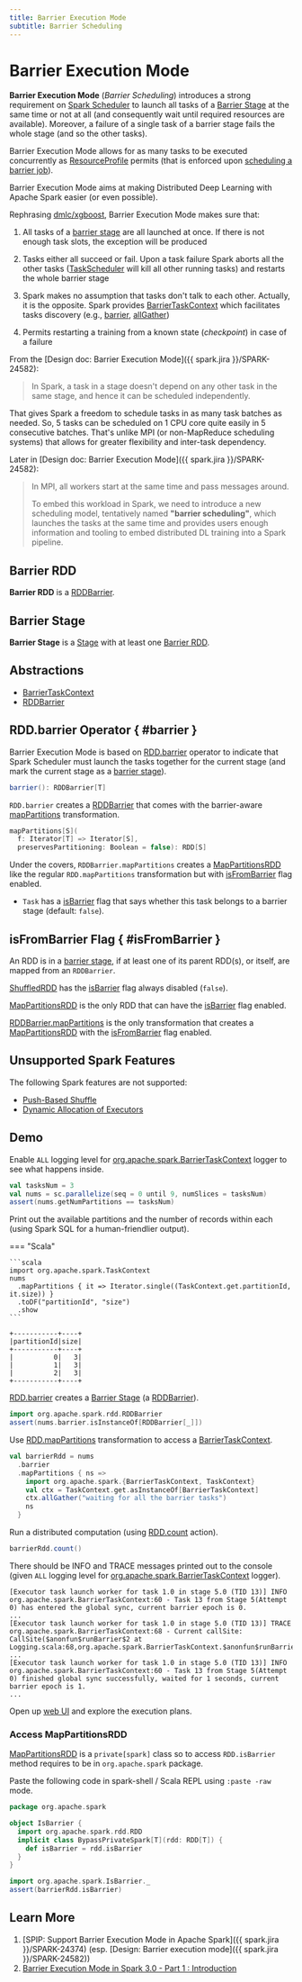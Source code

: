 ```yaml
---
title: Barrier Execution Mode
subtitle: Barrier Scheduling
---
```


# Barrier Execution Mode

**Barrier Execution Mode** (_Barrier Scheduling_) introduces a strong requirement on [Spark Scheduler](../scheduler/TaskScheduler.md) to launch all tasks of a [Barrier Stage](#barrier-stage) at the same time or not at all (and consequently wait until required resources are available). Moreover, a failure of a single task of a barrier stage fails the whole stage (and so the other tasks).

Barrier Execution Mode allows for as many tasks to be executed concurrently as [ResourceProfile](../stage-level-scheduling/ResourceProfile.md) permits (that is enforced upon [scheduling a barrier job](../scheduler/TaskSchedulerImpl.md#calculateAvailableSlots)).

Barrier Execution Mode aims at making Distributed Deep Learning with Apache Spark easier (or even possible).

Rephrasing [dmlc/xgboost](https://github.com/dmlc/xgboost/issues/4793), Barrier Execution Mode makes sure that:

1. All tasks of a [barrier stage](#barrier-stage) are all launched at once. If there is not enough task slots, the exception will be produced

1. Tasks either all succeed or fail. Upon a task failure Spark aborts all the other tasks ([TaskScheduler](../scheduler/TaskScheduler.md) will kill all other running tasks) and restarts the whole barrier stage

1. Spark makes no assumption that tasks don't talk to each other. Actually, it is the opposite. Spark provides [BarrierTaskContext](BarrierTaskContext.md) which facilitates tasks discovery (e.g., [barrier](BarrierTaskContext.md#barrier), [allGather](BarrierTaskContext.md#allGather))

1. Permits restarting a training from a known state (_checkpoint_) in case of a failure

From the [Design doc: Barrier Execution Mode]({{ spark.jira }}/SPARK-24582):

> In Spark, a task in a stage doesn't depend on any other task in the same stage, and hence it can be scheduled independently.

That gives Spark a freedom to schedule tasks in as many task batches as needed. So, 5 tasks can be scheduled on 1 CPU core quite easily in 5 consecutive batches. That's unlike MPI (or non-MapReduce scheduling systems) that allows for greater flexibility and inter-task dependency.

Later in [Design doc: Barrier Execution Mode]({{ spark.jira }}/SPARK-24582):

> In MPI, all workers start at the same time and pass messages around.
>
> To embed this workload in Spark, we need to introduce a new scheduling model, tentatively named **"barrier scheduling"**, which launches the tasks at the same time and provides users enough information and tooling to embed distributed DL training into a Spark pipeline.

## Barrier RDD

**Barrier RDD** is a [RDDBarrier](RDDBarrier.md).

## Barrier Stage

**Barrier Stage** is a [Stage](../scheduler/Stage.md) with at least one [Barrier RDD](#barrier-rdd).

## Abstractions

* [BarrierTaskContext](BarrierTaskContext.md)
* [RDDBarrier](RDDBarrier.md)

## RDD.barrier Operator { #barrier }

Barrier Execution Mode is based on [RDD.barrier](../rdd/RDD.md#barrier) operator to indicate that Spark Scheduler must launch the tasks together for the current stage (and mark the current stage as a [barrier stage](#barrier-stage)).

```scala
barrier(): RDDBarrier[T]
```

`RDD.barrier` creates a [RDDBarrier](RDDBarrier.md) that comes with the barrier-aware [mapPartitions](RDDBarrier.md#mapPartitions) transformation.

```scala
mapPartitions[S](
  f: Iterator[T] => Iterator[S],
  preservesPartitioning: Boolean = false): RDD[S]
```

Under the covers, `RDDBarrier.mapPartitions` creates a [MapPartitionsRDD](../rdd/MapPartitionsRDD.md) like the regular `RDD.mapPartitions` transformation but with [isFromBarrier](../rdd/MapPartitionsRDD.md#isFromBarrier) flag enabled.

* `Task` has a [isBarrier](../scheduler/Task.md#isBarrier) flag that says whether this task belongs to a barrier stage (default: `false`).

## isFromBarrier Flag { #isFromBarrier }

An RDD is in a [barrier stage](#barrier-stage), if at least one of its parent RDD(s), or itself, are mapped from an `RDDBarrier`.

[ShuffledRDD](../rdd/ShuffledRDD.md) has the [isBarrier](../rdd/RDD.md#isBarrier) flag always disabled (`false`).

[MapPartitionsRDD](../rdd/MapPartitionsRDD.md) is the only RDD that can have the [isBarrier](../rdd/RDD.md#isBarrier_) flag enabled.

[RDDBarrier.mapPartitions](RDDBarrier.md#mapPartitions) is the only transformation that creates a [MapPartitionsRDD](../rdd/MapPartitionsRDD.md) with the [isFromBarrier](../rdd/MapPartitionsRDD.md#isFromBarrier) flag enabled.

## Unsupported Spark Features

The following Spark features are not supported:

* [Push-Based Shuffle](../push-based-shuffle.md)
* [Dynamic Allocation of Executors](../dynamic-allocation/index.md)

## Demo

Enable `ALL` logging level for [org.apache.spark.BarrierTaskContext](BarrierTaskContext.md#logging) logger to see what happens inside.

```scala
val tasksNum = 3
val nums = sc.parallelize(seq = 0 until 9, numSlices = tasksNum)
assert(nums.getNumPartitions == tasksNum)
```

Print out the available partitions and the number of records within each (using Spark SQL for a human-friendlier output).

=== "Scala"

    ```scala
    import org.apache.spark.TaskContext
    nums
      .mapPartitions { it => Iterator.single((TaskContext.get.partitionId, it.size)) }
      .toDF("partitionId", "size")
      .show
    ```

```text
+-----------+----+
|partitionId|size|
+-----------+----+
|          0|   3|
|          1|   3|
|          2|   3|
+-----------+----+
```

[RDD.barrier](../rdd/RDD.md#barrier) creates a [Barrier Stage](#barrier-stage) (a [RDDBarrier](RDDBarrier.md)).

```scala
import org.apache.spark.rdd.RDDBarrier
assert(nums.barrier.isInstanceOf[RDDBarrier[_]])
```

Use [RDD.mapPartitions](../rdd/RDD.md#mapPartitions) transformation to access a [BarrierTaskContext](BarrierTaskContext.md).

```scala
val barrierRdd = nums
  .barrier
  .mapPartitions { ns =>
    import org.apache.spark.{BarrierTaskContext, TaskContext}
    val ctx = TaskContext.get.asInstanceOf[BarrierTaskContext]
    ctx.allGather("waiting for all the barrier tasks")
    ns
  }
```

Run a distributed computation (using [RDD.count](../rdd/RDD.md#count) action).

```scala
barrierRdd.count()
```

There should be INFO and TRACE messages printed out to the console (given `ALL` logging level for [org.apache.spark.BarrierTaskContext](BarrierTaskContext.md#logging) logger).

```text
[Executor task launch worker for task 1.0 in stage 5.0 (TID 13)] INFO  org.apache.spark.BarrierTaskContext:60 - Task 13 from Stage 5(Attempt 0) has entered the global sync, current barrier epoch is 0.
...
[Executor task launch worker for task 1.0 in stage 5.0 (TID 13)] TRACE org.apache.spark.BarrierTaskContext:68 - Current callSite: CallSite($anonfun$runBarrier$2 at Logging.scala:68,org.apache.spark.BarrierTaskContext.$anonfun$runBarrier$2(BarrierTaskContext.scala:61)
...
[Executor task launch worker for task 1.0 in stage 5.0 (TID 13)] INFO  org.apache.spark.BarrierTaskContext:60 - Task 13 from Stage 5(Attempt 0) finished global sync successfully, waited for 1 seconds, current barrier epoch is 1.
...
```

Open up [web UI](http://localhost:4040/) and explore the execution plans.

### Access MapPartitionsRDD

[MapPartitionsRDD](../rdd/MapPartitionsRDD.md) is a `private[spark]` class so to access `RDD.isBarrier` method requires to be in `org.apache.spark` package.

Paste the following code in spark-shell / Scala REPL using `:paste -raw` mode.

```scala
package org.apache.spark

object IsBarrier {
  import org.apache.spark.rdd.RDD
  implicit class BypassPrivateSpark[T](rdd: RDD[T]) {
    def isBarrier = rdd.isBarrier
  }
}
```

```scala
import org.apache.spark.IsBarrier._
assert(barrierRdd.isBarrier)
```

## Learn More

1. [SPIP: Support Barrier Execution Mode in Apache Spark]({{ spark.jira }}/SPARK-24374) (esp. [Design: Barrier execution mode]({{ spark.jira }}/SPARK-24582))
1. [Barrier Execution Mode in Spark 3.0 - Part 1 : Introduction](https://blog.madhukaraphatak.com/barrier-execution-mode-part-1)
